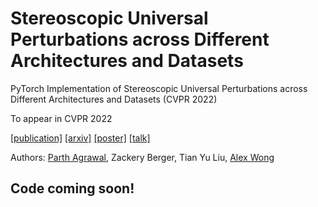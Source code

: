 # Stereoscopic Universal Perturbations across Different Architectures and Datasets
PyTorch Implementation of Stereoscopic Universal Perturbations across Different Architectures and Datasets (CVPR 2022)

To appear in CVPR 2022

[[publication]]() [[arxiv]](https://arxiv.org/pdf/2112.06116.pdf) [[poster]]() [[talk]]()

Authors: [Parth Agrawal](https://agrawalparth10.github.io), Zackery Berger, Tian Yu Liu, [Alex Wong](http://web.cs.ucla.edu/~alexw/)

## Code coming soon!

